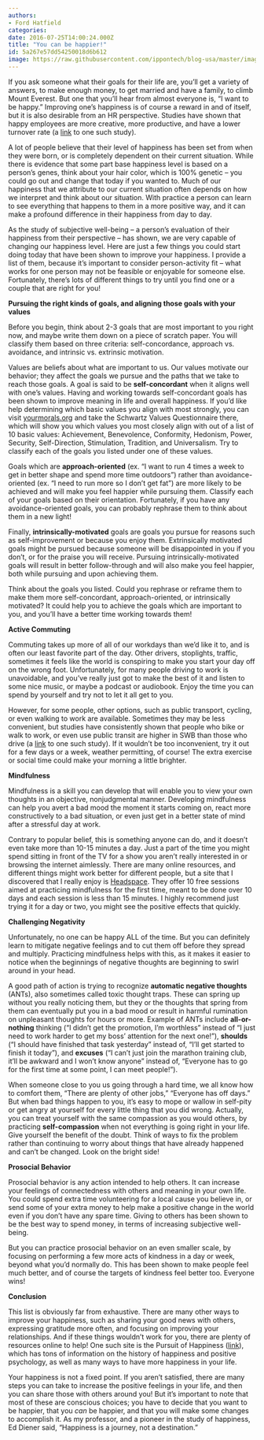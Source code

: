 ```yaml
---
authors:
- Ford Hatfield
categories:
date: 2016-07-25T14:00:24.000Z
title: "You can be happier!"
id: 5a267e57dd54250018d6b612
image: https://raw.githubusercontent.com/ippontech/blog-usa/master/images/2016/12/positivity-1-1-1.jpg
---
```


If you ask someone what their goals for their life are, you’ll get a variety of answers, to make enough money, to get married and have a family, to climb Mount Everest. But one that you’ll hear from almost everyone is, “I want to be happy.” Improving one’s happiness is of course a reward in and of itself, but it is also desirable from an HR perspective. Studies have shown that happy employees are more creative, more productive, and have a lower turnover rate (a [link](http://ftp.iza.org/dp9096.pdf) to one such study).

<span style="font-weight: 400;">A lot of people believe that their level of happiness has been set from when they were born, or is completely dependent on their current situation. While there is evidence that some part base happiness level is based on a person’s genes, think about your hair color, which is 100% genetic – you could go out and change that today if you wanted to. Much of our happiness that we attribute to our current situation often depends on how we interpret and think about our situation. With practice a person can learn to see everything that happens to them in a more positive way, and it can make a profound difference in their happiness from day to day.</span>

<span style="font-weight: 400;">As the study of subjective well-being – a person’s evaluation of their happiness from their perspective – has shown, we are very capable of changing our happiness level. Here are just a few things you could start doing today that have been shown to improve your happiness. I provide a list of them, because it’s important to consider person-activity fit – what works for one person may not be feasible or enjoyable for someone else. Fortunately, there’s lots of different things to try until you find one or a couple that are right for you!</span>

**Pursuing the right kinds of goals, and aligning those goals with your values**

<span style="font-weight: 400;">Before you begin, think about 2-3 goals that are most important to you right now, and maybe write them down on a piece of scratch paper. You will classify them based on three criteria: self-concordance, approach vs. avoidance, and intrinsic vs. extrinsic motivation.</span>

<span style="font-weight: 400;">Values are beliefs about what are important to us. Our values motivate our behavior; they affect the goals we pursue and the paths that we take to reach those goals. A goal is said to be </span>**self-concordant**<span style="font-weight: 400;"> when it aligns well with one’s values. Having and working towards self-concordant goals has been shown to improve meaning in life and overall happiness. If you’d like help determining which basic values you align with most strongly, you can visit [yourmorals.org](http://www.yourmorals.org/explore.php)</span><span style="font-weight: 400;"> and take the Schwartz Values Questionnaire there, which will show you which values you most closely align with out of a list of 10 basic values: Achievement, Benevolence, Conformity, Hedonism, Power, Security, Self-Direction, Stimulation, Tradition, and Universalism. Try to classify each of the goals you listed under one of these values.</span>

<span style="font-weight: 400;">Goals which are </span>**approach-oriented**<span style="font-weight: 400;"> (ex. “I want to run 4 times a week to get in better shape and spend more time outdoors”) rather than avoidance-oriented (ex. “I need to run more so I don’t get fat”) are more likely to be achieved and will make you feel happier while pursuing them. Classify each of your goals based on their orientation. Fortunately, if you have any avoidance-oriented goals, you can probably rephrase them to think about them in a new light!</span>

<span style="font-weight: 400;">Finally, </span>**intrinsically-motivated**<span style="font-weight: 400;"> goals are goals you pursue for reasons such as self-improvement or because you enjoy them. Extrinsically motivated goals might be pursued because someone will be disappointed in you if you don’t, or for the praise you will receive. Pursuing intrinsically-motivated goals will result in better follow-through and will also make you feel happier, both while pursuing and upon achieving them.</span>

<span style="font-weight: 400;">Think about the goals you listed. Could you rephrase or reframe them to make them more self-concordant, approach-oriented, or intrinsically motivated? It could help you to achieve the goals which are important to you, and you’ll have a better time working towards them!</span>

**Active Commuting**

<span style="font-weight: 400;">Commuting takes up more of all of our workdays than we’d like it to, and is often our least favorite part of the day. Other drivers, stoplights, traffic, sometimes it feels like the world is conspiring to make you start your day off on the wrong foot. Unfortunately, for many people driving to work is unavoidable, and you’ve really just got to make the best of it and listen to some nice music, or maybe a podcast or audiobook. Enjoy the time you can spend by yourself and try not to let it all get to you. </span>

<span style="font-weight: 400;">However, for some people, other options, such as public transport, cycling, or even walking to work are available. Sometimes they may be less convenient, but studies have consistently shown that people who bike or walk to work, or even use public transit are higher in SWB than those who drive (a [link](http://www.sciencedirect.com/science/article/pii/S0091743514003144)</span><span style="font-weight: 400;"> to one such study). If it wouldn’t be too inconvenient, try it out for a few days or a week, weather permitting, of course! The extra exercise or social time could make your morning a little brighter.</span>

**Mindfulness**

<span style="font-weight: 400;">Mindfulness is a skill you can develop that will enable you to view your own thoughts in an objective, nonjudgmental manner. Developing mindfulness can help you avert a bad mood the moment it starts coming on, react more constructively to a bad situation, or even just get in a better state of mind after a stressful day at work. </span>

<span style="font-weight: 400;">Contrary to popular belief, this is something anyone can do, and it doesn’t even take more than 10-15 minutes a day. Just a part of the time you might spend sitting in front of the TV for a show you aren’t really interested in or browsing the internet aimlessly. There are many online resources, and different things might work better for different people, but a site that I discovered that I really enjoy is [Headspace](https://www.headspace.com/)</span><span style="font-weight: 400;">. They offer 10 free sessions aimed at practicing mindfulness for the first time, meant to be done over 10 days and each session is less than 15 minutes. I highly recommend just trying it for a day or two, you might see the positive effects that quickly.</span>

**Challenging Negativity**

<span style="font-weight: 400;">Unfortunately, no one can be happy ALL of the time. But you can definitely learn to mitigate negative feelings and to cut them off before they spread and multiply. Practicing mindfulness helps with this, as it makes it easier to notice when the beginnings of negative thoughts are beginning to swirl around in your head. </span>

<span style="font-weight: 400;">A good path of action is trying to recognize </span>**automatic negative thoughts**<span style="font-weight: 400;"> (ANTs), also sometimes called toxic thought traps. These can spring up without you really noticing them, but they or the thoughts that spring from them can eventually put you in a bad mood or result in harmful rumination on unpleasant thoughts for hours or more. Example of ANTs include </span>**all-or-nothing**<span style="font-weight: 400;"> thinking (“I didn’t get the promotion, I’m worthless” instead of “I just need to work harder to get my boss’ attention for the next one!”), </span>**shoulds**<span style="font-weight: 400;"> (“I should have finished that task yesterday” instead of, “I’ll get started to finish it today”), and </span>**excuses**<span style="font-weight: 400;"> (“I can’t just join the marathon training club, it’ll be awkward and I won’t know anyone” instead of, “Everyone has to go for the first time at some point, I can meet people!”).</span>

<span style="font-weight: 400;">When someone close to you us going through a hard time, we all know how to comfort them, “There are plenty of other jobs,” “Everyone has off days.” But when bad things happen to you, it’s easy to mope or wallow in self-pity or get angry at yourself for every little thing that you did wrong. Actually, you can treat yourself with the same compassion as you would others, by practicing </span>**self-compassion**<span style="font-weight: 400;"> when not everything is going right in your life. Give yourself the benefit of the doubt. Think of ways to fix the problem rather than continuing to worry about things that have already happened and can’t be changed. Look on the bright side!</span>

**Prosocial Behavior**

<span style="font-weight: 400;"> Prosocial behavior is any action intended to help others. It can increase your feelings of connectedness with others and meaning in your own life. You could spend extra time volunteering for a local cause you believe in, or send some of your extra money to help make a positive change in the world even if you don’t have any spare time. Giving to others has been shown to be the best way to spend money, in terms of increasing subjective well-being.</span>

<span style="font-weight: 400;">But you can practice prosocial behavior on an even smaller scale, by focusing on performing a few more acts of kindness in a day or week, beyond what you’d normally do. This has been shown to make people feel much better, and of course the targets of kindness feel better too. Everyone wins! </span>

**Conclusion**

<span style="font-weight: 400;">This list is obviously far from exhaustive. There are many other ways to improve your happiness, such as sharing your good news with others, expressing gratitude more often, and focusing on improving your relationships. And if these things wouldn’t work for you, there are plenty of resources online to help! One such site is the Pursuit of Happiness ([link](http://www.pursuit-of-happiness.org/)</span><span style="font-weight: 400;">), which has tons of information on the history of happiness and positive psychology, as well as many ways to have more happiness in your life. </span>

<span style="font-weight: 400;">Your happiness is not a fixed point. If you aren’t satisfied, there are many steps you can take to increase the positive feelings in your life, and then you can share those with others around you! But it’s important to note that most of these are conscious choices; you have to decide that you want to be happier, that you </span>*<span style="font-weight: 400;">can</span>*<span style="font-weight: 400;"> be happier, and that you will make some changes to accomplish it. As my professor, and a pioneer in the study of happiness, Ed Diener said, “Happiness is a journey, not a destination.”</span>
